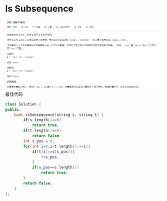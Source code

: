 # Is Subsequence
![](https://github.com/DominoWantToStudy/Leetcode-Note/blob/master/Note%20File/Image%20file/392.%E5%88%A4%E6%96%AD%E5%AD%90%E5%BA%8F%E5%88%97.JPG)
最佳代码
```cpp
class Solution {
public:
    bool isSubsequence(string s, string t) {
        if(s.length()==0)
            return true;
        if(t.length()==0)
            return false;
        int s_pos = 0;
        for(int i=0;i<t.length();++i){
            if(t[i]==s[s_pos]){
                ++s_pos;
            }
            if(s_pos==s.length())
                return true;
        }
        return false;
    }
};
```
